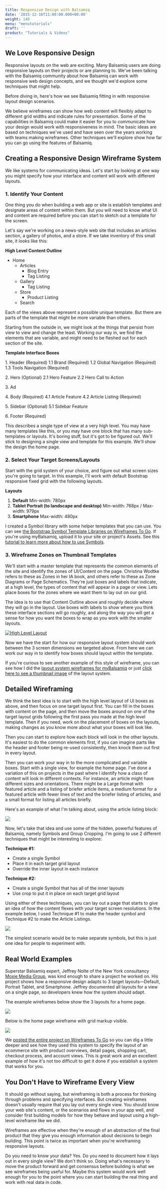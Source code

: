 ```yaml
---
title: Responsive Design with Balsamiq
date: '2015-12-16T11:00:00.000+00:00'
weight: 140
menu: "menututorials"
draft: ''
product: "Tutorials & Videos"
---
```


## We Love Responsive Design

Responsive layouts on the web are exciting. Many Balsamiq users are doing responsive layouts on their projects or are planning to. We've been talking with the Balsamiq community about how Balsamiq can work with responsive web design concepts, and we thought we'd explore some techniques that might help.

Before diving in, here's how we see Balsamiq fitting in with responsive layout design scenarios.

We believe wireframes can show how web content will flexibly adapt to different grid widths and indicate rules for presentation. Some of the capabilities in Balsamiq could make it easier for you to communicate how your design would work with responsiveness in mind. The basic ideas are based on techniques we've used and have seen over the years working with teams making wireframes. Other techniques we'll explore show how far you can go using the features of Balsamiq.

## Creating a Responsive Design Wireframe System

We like systems for communicating ideas. Let's start by looking at one way you might specify how your interface and content will work with different layouts.

### 1\. Identify Your Content

One thing you do when building a web app or site is establish templates and designate areas of content within them. But you will need to know what UI and content are required before you can start to sketch out a template for the screen.

Let's say we're working on a news-style web site that includes an articles section, a gallery of photos, and a store. If we take inventory of this small site, it looks like this:

**High Level Content Outline**

*   Home
    *   Articles
        *   Blog Entry
        *   Tag Listing
    *   Gallery
        *   Tag Listing
    *   Store
        *   Product Listing
    *   Search

Each of the views above represent a possible unique template. But there are parts of the template that might be more variable than others.

Starting from the outside in, we might look at the things that persist from view to view and change the least. Working our way in, we find the elements that are variable, and might need to be fleshed out for each section of the site.

**Template Interface Boxes**

1\. Header (Required)
1.1 Brand (Required)
1.2 Global Navigation (Required)
1.3 Tools Navigation (Required)

2\. Hero (Optional)
2.1 Hero Feature
2.2 Hero Call to Action

3\. Ad

4\. Body (Required)
4.1 Article Feature
4.2 Article Listing (Required)

5\. Sidebar (Optional)
5.1 Sidebar Feature

6\. Footer (Required)

This describes a single type of view at a very high level. You may have many templates like this, or you may have one block that has many sub-templates or layouts. It's boring stuff, but it's got to be figured out. We'll stick to designing a single view and template for this example. We'll show the design the home page.

### 2\. Select Your Target Screens/Layouts

Start with the grid system of your choice, and figure out what screen sizes you're going to target. In this example, I'll work with default Bootstrap responsive fixed grid with the following layouts.

**Layouts**

1.  **Default**
    Min-width: 780px
2.  **Tablet Portrait (to landscape and desktop)**
    Min-width: 768px / Max-width: 979px
3.  **Smartphone**
    Max-width: 480px

I created a Symbol library with some helper templates that you can use. You can see [the Bootstrap Symbol Template Libraries on Wireframes To Go](https://wireframestogo.com/#/search=bootstrap). If you're using myBalsamiq, upload it to your site or project's Assets. See this [tutorial to learn more about how to use Symbols](https://docs.balsamiq.com/desktop/symbols/).

### 3\. Wireframe Zones on Thumbnail Templates

We'll start with a master template that represents the common elements of the site and identify the zones of UI/Content on the page. Christina Wodtke refers to these as Zones in her IA book, and others refer to these as Zone Diagrams or Page Schematics. They're just boxes and labels that indicate, at a high level, the types of content that will appear in a page or view. Lets place boxes for the zones where we want them to lay out on our grid.

The idea is to use that Content Outline above and roughly decide where they will go in the layout. Use boxes with labels to show where you think these interface sections will go roughly, and along the way you will get a sense for how you want the boxes to wrap as you work with the smaller layouts.

[![High Level Layout](https://media.balsamiq.com/img/support/tutorials/responsivedesign/Layout+-+High+Level.png)](https://media.balsamiq.com/img/support/tutorials/responsivedesign/Layout+-+High+Level.png)

Now we have the start for how our responsive layout system should work between the 3 screen dimensions we targeted above. From here we can work our way in to identify how boxes should layout within the template.

If you're curious to see another example of this style of wireframe, you can see how I did the [layout system wireframes for myBalsamiq](https://wireframestogo.com/3972-Responsive-Wireframes-Tutorial/) or just [click here to see a thumbnail image](https://media.balsamiq.com/img/support/tutorials/responsivedesign/1953838.png) of the layout system.

## Detailed Wireframing

We think the best idea is to start with the high level layout of UI boxes as above, and then focus on one target layout first. You can fill in the boxes with content on the page, and then move the boxes around on one of the target layout grids following the first pass you made at the high level template. Then if you need, work on the placement of boxes on the layouts, making changes as you know more about what your boxes will look like.

Then you can start to explore how each block will look in the other layouts. It's easiest to do the common elements first, if you can imagine parts like the header and footer being re-used consistently, then knock them out first in every layout.

Then you can work your way in to the more complicated and variable boxes. Start with a single view, for example the home page. I've done a variation of this on projects in the past where I identify how a class of content will look in different contexts. For instance, an article might have different sizes and orientations. There might be a Large format with featured article and a listing of briefer article items, a medium format for a featured article with fewer lines of text and the briefer listing of articles, and a small format for listing all articles briefly.

Here's an example of what I'm talking about, using the article listing block:

[![](https://media.balsamiq.com/img/support/tutorials/responsivedesign/article-symbols.png)](https://media.balsamiq.com/img/support/tutorials/responsivedesign/article-symbols.png)

Now, let's take that idea and use some of the hidden, powerful features of Balsamiq, namely Symbols and Group Cropping. I'm going to use 2 different techniques that might be interesting to explore:

**Technique #1:**

*   Create a single Symbol
*   Place it in each target grid layout
*   Override the inner layout in each instance

**Technique #2:**

*   Create a single Symbol that has all of the inner layouts
*   Use crop to put it in place on each target grid layout

Using either of these techniques, you can lay out a page that starts to give an idea of how the content flexes with your target screen resolutions. In the example below, I used Technique #1 to make the header symbol and Technique #2 to make the Article Listings.

[![](https://media.balsamiq.com/img/support/tutorials/responsivedesign/Home.png)](https://media.balsamiq.com/img/support/tutorials/responsivedesign/Home.png)

The simplest scenario would be to make separate symbols, but this is just one idea for people to experiment with.

## Real World Examples

Superstar Balsamiq expert, Jeffrey Nolte of the New York consultancy [Moxie Media Group](http://getmoxied.net), was kind enough to share a project he worked on. His project shows how a responsive design adapts to 3 target layouts—Default, Portrait Tablet, and Smartphone. Jeffrey documented all layouts for a view on a single page, so developers knew how the system should adapt.

The example wireframes below show the 3 layouts for a home page.

[![](https://media.balsamiq.com/img/support/tutorials/responsivedesign/456717.png)](https://media.balsamiq.com/img/support/tutorials/responsivedesign/456717.png)

Below is the home page wireframe with grid markup visible.

[![](https://media.balsamiq.com/img/support/tutorials/responsivedesign/456718.png)](https://media.balsamiq.com/img/support/tutorials/responsivedesign/456718.png)

We [posted the entire project on Wireframes To Go](https://wireframestogo.com/d2b9-Responsive-Wireframes---Jeffrey-Nolte/) so you can dig a little deeper and see how they used this system to specify the layout of an ecommerce site with product overviews, detail pages, shopping cart, checkout process, and account views. This is great work and an excellent example of how it's not too difficult to get it done if you establish a system that works for you.

## You Don't Have to Wireframe Every View

It should go without saying, but wireframing is both a process for thinking through problems and specifying interfaces. But creating wireframes doesn't usually require that you lay out every single view. You should know your web site's content, or the scenarios and flows in your app well, and consider first building models for how they behave and layout using a high-level wireframe like we did.

Wireframes are effective when they're enough of an abstraction of the final product that they give you enough information about decisions to begin building. This point is twice as important when you're wireframing responsive layouts.

Do you need to know your data? Yes. Do you need to document how it lays out in every single view? We don't think so. Doing what's necessary to move the product forward and get consensus before building is what we see wireframes being useful for. Maybe this system would work well enough for you to the point where you can start building the real thing and work with real data in code.
